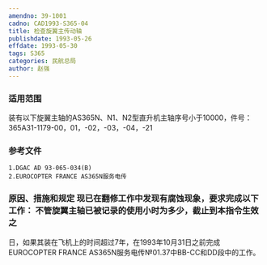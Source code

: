 ```yaml
---
amendno: 39-1001  
cadno: CAD1993-S365-04  
title: 检查旋翼主传动轴  
publishdate: 1993-05-26  
effdate: 1993-05-30  
tags: S365  
categories: 民航总局  
author: 赵强  
---
```

  
### 适用范围  
装有以下旋翼主轴的AS365N、N1、N2型直升机主轴序号小于10000，件号：     365A31-1179-00，01，-02，-03，-04，-21  
  
<!--more-->  
### 参考文件  
    1.DGAC AD 93-065-034(B)  
    2.EUROCOPTER FRANCE AS365N服务电传  
  
### 原因、措施和规定 现已在翻修工作中发现有腐蚀现象，要求完成以下工作：     不管旋翼主轴已被记录的使用小时为多少，截止到本指令生效之  
日，如果其装在飞机上的时间超过7年，在1993年10月31日之前完成EUROCOPTER FRANCE AS365N服务电传№01.37中BB-CC和DD段中的工作。  
